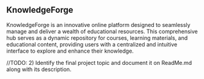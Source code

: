 ## KnowledgeForge


KnowledgeForge is an innovative online platform designed to seamlessly manage and deliver a wealth of educational resources. This comprehensive hub serves as a dynamic repository for courses, learning materials, and educational content, providing users with a centralized and intuitive interface to explore and enhance their knowledge.

//TODO: 2) Identify the final project topic and document it on ReadMe.md along with its description.